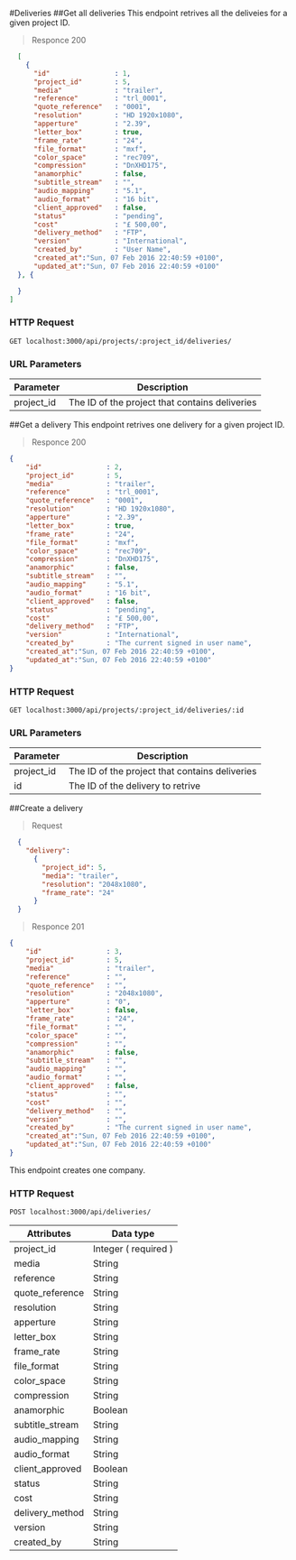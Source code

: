 #Deliveries
##Get all deliveries
This endpoint retrives all the deliveies for a given project ID.

> Responce 200

```json
  [ 
    {
      "id"                : 1,
      "project_id"        : 5,
      "media"             : "trailer",
      "reference"         : "trl_0001",
      "quote_reference"   : "0001",
      "resolution"        : "HD 1920x1080",
      "apperture"         : "2.39",
      "letter_box"        : true,
      "frame_rate"        : "24",
      "file_format"       : "mxf",
      "color_space"       : "rec709",
      "compression"       : "DnXHD175",
      "anamorphic"        : false,
      "subtitle_stream"   : "",
      "audio_mapping"     : "5.1",
      "audio_format"      : "16 bit",
      "client_approved"   : false,
      "status"            : "pending",
      "cost"              : "£ 500,00",
      "delivery_method"   : "FTP",
      "version"           : "International",
      "created_by"        : "User Name",
      "created_at":"Sun, 07 Feb 2016 22:40:59 +0100",
      "updated_at":"Sun, 07 Feb 2016 22:40:59 +0100"
  }, {

  }
]
```
### HTTP Request
`GET localhost:3000/api/projects/:project_id/deliveries/`

### URL Parameters
Parameter | Description
--------- | -----------
project_id | The ID of the project that contains deliveries


##Get a delivery
This endpoint retrives one delivery for a given project ID.

> Responce 200

```json
{
    "id"                : 2,
    "project_id"        : 5,
    "media"             : "trailer",
    "reference"         : "trl_0001",
    "quote_reference"   : "0001",
    "resolution"        : "HD 1920x1080",
    "apperture"         : "2.39",
    "letter_box"        : true,
    "frame_rate"        : "24",
    "file_format"       : "mxf",
    "color_space"       : "rec709",
    "compression"       : "DnXHD175",
    "anamorphic"        : false,
    "subtitle_stream"   : "",
    "audio_mapping"     : "5.1",
    "audio_format"      : "16 bit",
    "client_approved"   : false,
    "status"            : "pending",
    "cost"              : "£ 500,00",
    "delivery_method"   : "FTP",
    "version"           : "International",
    "created_by"        : "The current signed in user name",
    "created_at":"Sun, 07 Feb 2016 22:40:59 +0100",
    "updated_at":"Sun, 07 Feb 2016 22:40:59 +0100"
}
```
### HTTP Request
`GET localhost:3000/api/projects/:project_id/deliveries/:id`


### URL Parameters
Parameter | Description
--------- | -----------
project_id | The ID of the project that contains deliveries
id | The ID of the delivery to retrive


##Create a delivery

> Request

```json
  { 
    "delivery": 
      { 
        "project_id": 5, 
        "media": "trailer", 
        "resolution": "2048x1080", 
        "frame_rate": "24"
      }
  }
```
> Responce 201

```json
{
    "id"                : 3,
    "project_id"        : 5,
    "media"             : "trailer",
    "reference"         : "",
    "quote_reference"   : "",
    "resolution"        : "2048x1080",
    "apperture"         : "0",
    "letter_box"        : false,
    "frame_rate"        : "24",
    "file_format"       : "",
    "color_space"       : "",
    "compression"       : "",
    "anamorphic"        : false,
    "subtitle_stream"   : "",
    "audio_mapping"     : "",
    "audio_format"      : "",
    "client_approved"   : false,
    "status"            : "",
    "cost"              : "",
    "delivery_method"   : "",
    "version"           : "",
    "created_by"        : "The current signed in user name",
    "created_at":"Sun, 07 Feb 2016 22:40:59 +0100",
    "updated_at":"Sun, 07 Feb 2016 22:40:59 +0100"
}
```
This endpoint creates one company.
### HTTP Request
`POST localhost:3000/api/deliveries/`

Attributes | Data type
---------- | -------
project_id | Integer ( required )
media  | String
reference  | String
quote_reference  | String
resolution | String
apperture  | String
letter_box | String
frame_rate | String
file_format  | String
color_space  | String
compression  | String
anamorphic | Boolean
subtitle_stream  | String
audio_mapping  | String
audio_format | String
client_approved  | Boolean
status | String
cost | String
delivery_method  | String
version  | String
created_by | String


